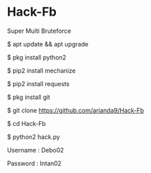# Hack-Fb
Super Multi Bruteforce


$ apt update && apt upgrade

$ pkg install python2

$ pip2 install mechanize

$ pip2 install requests

$ pkg install git

$ git clone https://github.com/arianda9/Hack-Fb

$ cd Hack-Fb

$ python2 hack.py

Username : Debo02

Password : Intan02
